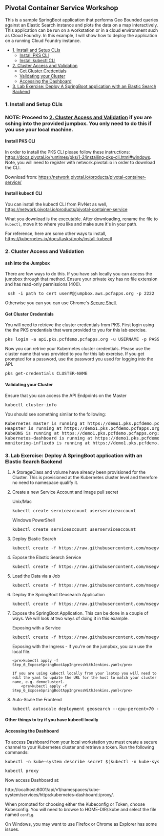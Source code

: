## Pivotal Container Service Workshop
This is a sample SpringBoot application that performs Geo Bounded queries against an Elastic Search instance and plots the data on a map interactively. This application can be run on a workstation or in a cloud environment such as Cloud Foundry. In this example, I will show how to deploy the application on a running Cloud Foundry instance.
<!-- TOC depthFrom:3 depthTo:6 withLinks:1 updateOnSave:1 orderedList:0 -->

- [1. Install and Setup CLIs](#1-install-and-setup-clis)
	- [Install PKS CLI](#install-pks-cli)
	- [Install kubectl CLI](#install-kubectl-cli)
- [2. Cluster Access and Validation](#2-cluster-access-and-validation)
	- [Get Cluster Credentials](#get-cluster-credentials)
	- [Validating your Cluster](#validating-your-cluster)
	- [Accessing the Dashboard](#accessing-the-dashboard)
- [3. Lab Exercise: Deploy A SpringBoot application with an Elastic Search Backend](#3-lab-exercise-deploy-a-springboot-application-with-an-elastic-search-backend)

<!-- /TOC -->
### 1. Install and Setup CLIs
### NOTE: Proceed to [2. Cluster Access and Validation](#2-cluster-access-and-validation) if you are sshing into the provided jumpbox. You only need to do this if you use your local machine.

#### Install PKS CLI
In order to install the PKS CLI please follow these instructions: https://docs.pivotal.io/runtimes/pks/1-2/installing-pks-cli.html#windows. Note, you will need to register with network.pivotal.io in order to download the CLI.

Download from: https://network.pivotal.io/products/pivotal-container-service/

#### Install kubectl CLI
You can install the kubectl CLI from PivNet as well, https://network.pivotal.io/products/pivotal-container-service

What you download is the executable. After downloading, rename the file to `kubectl`, move it to where you like and make sure it's in your path.

For reference, here are some other ways to install, https://kubernetes.io/docs/tasks/tools/install-kubectl

### 2. Cluster Access and Validation

#### ssh Into the Jumpbox

There are few ways to do this.  If you have ssh locally you can access the jumpbox through that method. Ensure your private key has no file extension and has read-only permissions (400).

<pre> ssh -i path_to_cert user#@jumpbox.aws.pcfapps.org -p 2222 </pre>

Otherwise you can you can use Chrome's [Secure Shell](https://chrome.google.com/webstore/detail/secure-shell-app/pnhechapfaindjhompbnflcldabbghjo?hl=en).

#### Get Cluster Credentials
You will need to retrieve the cluster credentials from PKS. First login using the the PKS credentials that were provided to you for this lab exercise.

<pre>
pks login -a api.pks.pcfdemo.pcfapps.org -u USERNAME -p PASSWORD -k
</pre>

Now you can retrive your Kubernetes cluster credentials. Please use the cluster name that was provided to you for this lab exercise.  If you get prompted for a password, use the password you used for logging into the API.

<pre>
pks get-credentials CLUSTER-NAME
</pre>

#### Validating your Cluster
Ensure that you can access the API Endpoints on the Master
<pre>kubectl cluster-info</pre>

You should see something similar to the following:
<pre>
Kubernetes master is running at https://demo1.pks.pcfdemo.pcfapps.org:8443
Heapster is running at https://demo1.pks.pcfdemo.pcfapps.org:8443/api/v1/namespaces/kube-system/services/heapster/proxy
KubeDNS is running at https://demo1.pks.pcfdemo.pcfapps.org:8443/api/v1/namespaces/kube-system/services/kube-dns:dns/proxy
kubernetes-dashboard is running at https://demo1.pks.pcfdemo.pcfapps.org:8443/api/v1/namespaces/kube-system/services/https:kubernetes-dashboard:/proxy
monitoring-influxdb is running at https://demo1.pks.pcfdemo.pcfapps.org:8443/api/v1/namespaces/kube-system/services/monitoring-influxdb/proxy
</pre>

### 3. Lab Exercise: Deploy A SpringBoot application with an Elastic Search Backend
1. A StorageClass and volume have already been provisioned for the Cluster. This is provisioned at the Kubernetes cluster level and therefore no need to namespace qualify it.

2. Create a new Service Account and Image pull secret
<ul>Unix/Mac
<pre>
kubectl create serviceaccount userserviceaccount
</pre></ul>

<ul>Windows PowerShell
<pre>
kubectl create serviceaccount userserviceaccount
</pre></ul>

3. Deploy Elastic Search
<ul><pre>kubectl create -f https://raw.githubusercontent.com/msegvich/pks-workshop/master/IntroductoryWorkshop/Step_2_DeployElasticSearch.yaml</pre></ul>

4. Expose the Elastic Search Service
<ul><pre>kubectl create -f https://raw.githubusercontent.com/msegvich/pks-workshop/master/IntroductoryWorkshop/Step_3_ExposeElasticSearch.yaml</pre></ul>

5. Load the Data via a Job
<ul><pre>kubectl create -f https://raw.githubusercontent.com/msegvich/pks-workshop/master/IntroductoryWorkshop/Step_4_LoadData.yaml</pre></ul>

6. Deploy the SpringBoot Geosearch Application
<ul><pre>kubectl create -f https://raw.githubusercontent.com/msegvich/pks-workshop/master/IntroductoryWorkshop/Step_5_DeploySpringBootApp.yaml</pre></ul>

7. Expose the SpringBoot Application. This can be done in a couple of ways. We will look at two ways of doing it in this example.

<ul>Exposing with a Service
	<pre>kubectl create -f https://raw.githubusercontent.com/msegvich/pks-workshop/master/IntroductoryWorkshop/Step_6_ExposeSpringBootAppNodePort.yaml</pre>
</ul>

<ul>Exposing with the Ingress - If you're on the jumpbox, you can use the local file.

	<pre>kubectl apply -f Step_6_ExposeSpringBootAppIngressWithJenkins.yaml</pre>

	If you are using kubectl locally from your laptop you will need to edit the yaml to update the URL for the host to match your cluster name, e.g. democluster1.
		<pre>kubectl apply -f Step_6_ExposeSpringBootAppIngressWithJenkins.yaml</pre>
</ul>


8. Auto-Scale the Frontend
<ul><pre>kubectl autoscale deployment geosearch --cpu-percent=70 --min=3 --max=10</pre></ul>

#### Other things to try if you have kubectl locally
#### Accessing the Dashboard

To access Dashboard from your local workstation you must create a secure channel to your Kubernetes cluster and retrieve a token. Run the following commands:

<pre>kubectl -n kube-system describe secret $(kubectl -n kube-system get secret | grep tiller | awk '{print $1}')</pre>

<pre>kubectl proxy</pre>

Now access Dashboard at:

http://localhost:8001/api/v1/namespaces/kube-system/services/https:kubernetes-dashboard:/proxy/.

When prompted for choosing either the Kubeconfig or Token, choose Kubeconfig.  You will need to browse to HOME-DIR/.kube and select the file named `config`.

On Windows, you may want to use Firefox or Chrome as Explorer has some issues.
